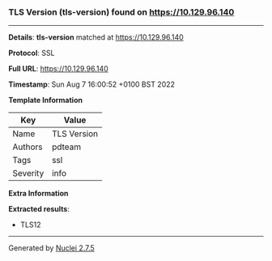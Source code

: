 ### TLS Version (tls-version) found on https://10.129.96.140
---
**Details**: **tls-version**  matched at https://10.129.96.140

**Protocol**: SSL

**Full URL**: https://10.129.96.140

**Timestamp**: Sun Aug 7 16:00:52 +0100 BST 2022

**Template Information**

| Key | Value |
|---|---|
| Name | TLS Version |
| Authors | pdteam |
| Tags | ssl |
| Severity | info |

**Extra Information**

**Extracted results**:

- TLS12



---
Generated by [Nuclei 2.7.5](https://github.com/projectdiscovery/nuclei)